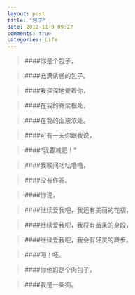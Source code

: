 ```yaml
---
layout: post
title: "包子"
date: 2012-11-9 09:27
comments: true
categories: Life
---
```

>####你是个包子，


>####充满诱惑的包子。


>####我深深地爱着你，


>####在我的脊梁根处，


>####在我的血液浓处。

<!--more-->


>####可有一天你跟我说，


>####“我要减肥！”


>####我喉间咕咕噜噜，


>####没有作答。


>####你说，


>####继续爱我吧，我还有美丽的花褶，


>####继续爱我吧，我将有苗条的身段，


>####继续爱我吧，我会有轻灵的舞步。


>####喝！呸。


>####你他妈是个肉包子，


>####我是一条狗。

